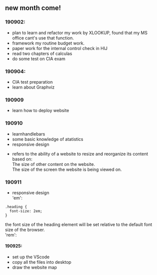 ## new month come!  
### 190902:  
* plan to learn and refactor my work by XLOOKUP, found that my MS office cant's use that function.  
* framework my routine budget work.  
* paper work for the internal control check in HIJ  
* read two chapters of calculas  
* do some test on CIA exam  
### 190904:  
* CIA test preparation  
* learn about Graphviz  
### 190909  
* learn how to deploy website  
### 190910  
* learnhandlebars  
* some basic knowledge of atatistics  
* responsive design  
- refers to the ability of a website to resize and reorganize its content based on:  
The size of other content on the website.  
The size of the screen the website is being viewed on.  
### 190911  
* responsive design  
'em':   
```  
.heading {
  font-size: 2em;
}  
```
 the font size of the heading element will be set relative to the default font size of the browser.  
 'rem':  
 
#### 190925:  
* set up the VScode  
* copy all the files into desktop  
* draw the website map  
